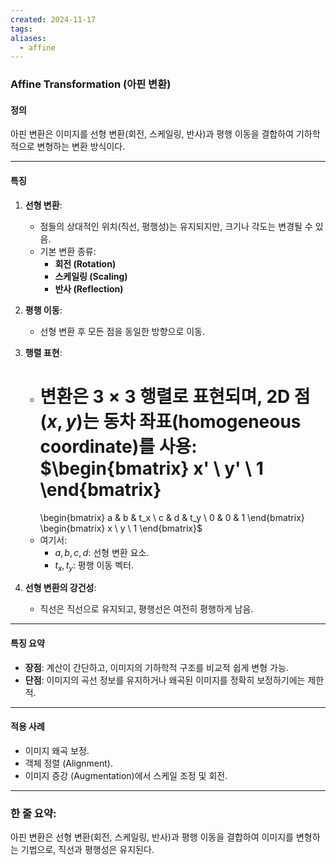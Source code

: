 ```yaml
---
created: 2024-11-17
tags: 
aliases:
  - affine
---
```

### **Affine Transformation (아핀 변환)**

#### **정의**  
아핀 변환은 이미지를 선형 변환(회전, 스케일링, 반사)과 평행 이동을 결합하여 기하학적으로 변형하는 변환 방식이다.

---

#### **특징**
1. **선형 변환**:
   - 점들의 상대적인 위치(직선, 평행성)는 유지되지만, 크기나 각도는 변경될 수 있음.
   - 기본 변환 종류:
     - **회전 (Rotation)**  
     - **스케일링 (Scaling)**  
     - **반사 (Reflection)**  

2. **평행 이동**:
   - 선형 변환 후 모든 점을 동일한 방향으로 이동.

3. **행렬 표현**:
   - 변환은 $3 \times 3$ 행렬로 표현되며, 2D 점 $(x, y)$는 동차 좌표(homogeneous coordinate)를 사용:
     $\begin{bmatrix}
     x' \\
     y' \\
     1
     \end{bmatrix}
     =
     \begin{bmatrix}
     a & b & t_x \\
     c & d & t_y \\
     0 & 0 & 1
     \end{bmatrix}
     \begin{bmatrix}
     x \\
     y \\
     1
     \end{bmatrix}$
   - 여기서:
     - $a, b, c, d$: 선형 변환 요소.
     - $t_x, t_y$: 평행 이동 벡터.

4. **선형 변환의 강건성**:
   - 직선은 직선으로 유지되고, 평행선은 여전히 평행하게 남음.

---

#### **특징 요약**
- **장점**: 계산이 간단하고, 이미지의 기하학적 구조를 비교적 쉽게 변형 가능.
- **단점**: 이미지의 곡선 정보를 유지하거나 왜곡된 이미지를 정확히 보정하기에는 제한적.

---

#### **적용 사례**
- 이미지 왜곡 보정.
- 객체 정렬 (Alignment).
- 이미지 증강 (Augmentation)에서 스케일 조정 및 회전.

---

### 한 줄 요약:
아핀 변환은 선형 변환(회전, 스케일링, 반사)과 평행 이동을 결합하여 이미지를 변형하는 기법으로, 직선과 평행성은 유지된다.